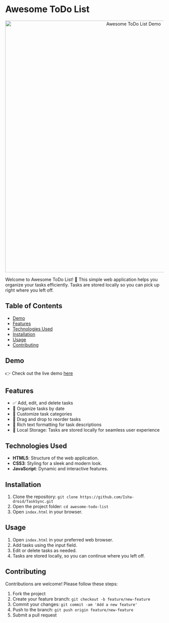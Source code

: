 # Awesome ToDo List

<p align="center">
  <img src="TaskSync/Screenshot(193).png" alt="Awesome ToDo List Demo" width="800">
</p>

Welcome to Awesome ToDo List! 🚀 This simple web application helps you organize your tasks efficiently. Tasks are stored locally so you can pick up right where you left off.

## Table of Contents

- [Demo](#demo)
- [Features](#features)
- [Technologies Used](#technologies-used)
- [Installation](#installation)
- [Usage](#usage)
- [Contributing](#contributing)

## Demo

👉 Check out the live demo [here](https://golden-sopapillas-3aa0bf.netlify.app/)


## Features

- ✅ Add, edit, and delete tasks
- 📅 Organize tasks by date
- 🌈 Customize task categories
- 🔄 Drag and drop to reorder tasks
- 📝 Rich text formatting for task descriptions
- 💾 Local Storage: Tasks are stored locally for seamless user experience

## Technologies Used

- **HTML5**: Structure of the web application.
- **CSS3**: Styling for a sleek and modern look.
- **JavaScript**: Dynamic and interactive features.

## Installation

1. Clone the repository: `git clone https://github.com/Isha-droid/TaskSync.git`
2. Open the project folder: `cd awesome-todo-list`
3. Open `index.html` in your browser.

## Usage

1. Open `index.html` in your preferred web browser.
2. Add tasks using the input field.
3. Edit or delete tasks as needed.
4. Tasks are stored locally, so you can continue where you left off.

## Contributing

Contributions are welcome! Please follow these steps:

1. Fork the project
2. Create your feature branch: `git checkout -b feature/new-feature`
3. Commit your changes: `git commit -am 'Add a new feature'`
4. Push to the branch: `git push origin feature/new-feature`
5. Submit a pull request


